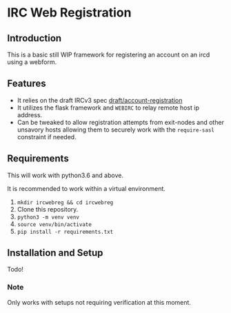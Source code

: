 # IRC Web Registration

## Introduction

This is a basic still WIP framework for registering an account on an ircd using a webform.

## Features

- It relies on the draft IRCv3 spec [draft/account-registration](https://ircv3.net/specs/extensions/account-registration.html)
- It utilizes the flask framework and `WEBIRC` to relay remote host ip address.
- Can be tweaked to allow registration attempts from exit-nodes and other unsavory hosts allowing them to securely work with the `require-sasl` constraint if needed.

## Requirements

This will work with python3.6 and above.

It is recommended to work within a virtual environment.

1. `mkdir ircwebreg && cd ircwebreg`
2. Clone this repository.
3. `python3 -m venv venv`
4. `source venv/bin/activate`
5. `pip install -r requirements.txt`

## Installation and Setup

Todo!

### Note

Only works with setups not requiring verification at this moment.
